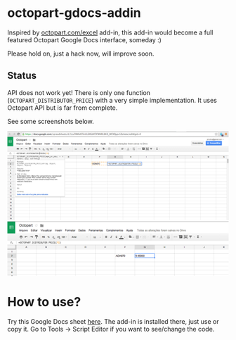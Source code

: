 octopart-gdocs-addin
====================

Inspired by [octopart.com/excel](http://octopart.com/excel) add-in, this add-in would become a full featured Octopart Google Docs interface, someday :)

Please hold on, just a hack now, will improve soon.

Status
------

API does not work yet! There is only one function (`OCTOPART_DISTRIBUTOR_PRICE`) with a very simple implementation. It uses Octopart API but is far from complete.

See some screenshots below.

![Shot 1](/shot1.png?raw=true)
![Shot 2](/shot2.png?raw=true)

How to use?
===========

Try this Google Docs sheet [here](https://docs.google.com/spreadsheets/d/1zuFXMkAFfmUL6XEdKf3FWNRL8KiE_WCXQypv1Ze4atw/edit?usp=sharing). The add-in is installed there, just use or copy it. Go to Tools -> Script Editor if you want to see/change the code.
